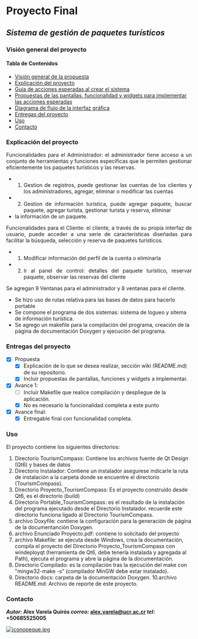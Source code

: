 Proyecto Final
=============
*Sistema de gestión de paquetes turísticos*
-------------

### **Visión general del proyecto**
#### Tabla de Contenidos

- [Visión general de la propuesta](#visión-general-de-la-propuesta)
- [Explicación del proyecto](#explicación-del-proyecto)
- [Guía de acciones esperadas al crear el sistema](#guía-de-acciones-esperadas-al-crear-el-sistema)
- [Propuestas de las pantallas, funcionalidad y widgets para implementar las acciones esperadas](#propuestas-de-las-pantallas-funcionalidad-y-widgets-para-implementar-las-acciones-esperadas)
- [Diagrama de flujo de la interfaz gráfica](#diagrama-de-flujo-de-la-interfaz-gráfica)
- [Entregas del proyecto](#entregas-del-proyecto)
- [Uso](#uso)
- [Contacto](#contacto)

### Explicación del proyecto
<div style="text-align: justify">

Funcionalidades para el Administrador: el administrador tiene acceso a un conjunto de herramientas y funciones específicas que le
permiten gestionar eficientemente los paquetes turísticos y las reservas.
- 1. Gestion de registros, puede gestionar las cuentas de los clientes y los administradores, agregar, eliminar o modificar las cuentas
- 2. Gestion de información turística, puede agregar paquete, buscar paquete, agregar turista, gestionar turista y reserva, eliminar
- la información de un paquete.

Funcionalidades para el Cliente: el cliente, a través de su propia interfaz de usuario, puede acceder a una serie de características
diseñadas para facilitar la búsqueda, selección y reserva de paquetes turísticos.
- 1. Modificar información del perfil de la cuenta o eliminarla
- 2. Ir al panel de control: detalles del paquete turístico, reservar paquete, observar las reservas del cliente

</div>

Se agregan 9 Ventanas para el administrador y 8 ventanas para el cliente.

- Se hizo uso de rutas relativa para las bases de datos para hacerlo portable
- Se compone el programa de dos sistemas: sistema de logueo y sitema de información turística.
- Se agrego un makefile para la compilación del programa, creación de la página de documentación Doxygen y ejecución del programa.

### Entregas del proyecto

- [x] Propuesta
    - [x] Explicación de lo que se desea realizar, sección wiki (README.md) de su repositorio.
    - [x] Incluir propuestas de pantallas, funciones y widgets a implementar. 
- [x] Avance 1:
    - [ ] Incluir Makefile que realice compilación y despliegue de la aplicación.
    - [x] No es necesario la funcionalidad completa a este punto
- [x] Avance final:
    - [x] Entregable final con funcionalidad completa.

### Uso
El proyecto contiene los siguientes directorios:
1. Directorio TourismCompass: Contiene los archivos fuente de Qt Design (Qt6) y bases de datos
2. Directorio Instalador: Contiene un instalador asegurese indicarle la ruta de instalación
 a la carpeta donde se encuentre el directorio (TourismCompass).
3. Directorio Proyecto_TourismCompass: Es el proyecto construido desde Qt6, es el directorio (build)
4. Directorio Portable_TourismCompass: es el resultado de la instalación del programa ejecutado desde el Directorio Instalador. 
    recuerde este directorio funciona ligado al Directorio TourismCompass.
5. archivo Doxyfile: contiene la configuración para la generación de página de la documentanción Doxygen. 
6. archivo Enunciado Proyecto.pdf: contiene lo solicitado del proyecto 
7. archivo Makefile: se ejecuta desde  Windows, crea la documentación, compila el proyecto del Directorio Proyecto_TourismCompass 
    con windeployqt (herramienta de Qt6, debe tenerla instalada y agregada al Path), ejecuta el programa y abre la página de la documentación. 
8. Directorio Compilado: es la compilación tras la ejecución del make con "mingw32-make -s"  (compilador MinGW debe estar instalado).
9. Directorio docs: carpeta de la documentación Doxygen.
10.archivo README.md: Archivo de reporte de este proyecto.

### Contacto
***Autor:* Alex Varela Quirós
*correo:* alex.varela@ucr.ac.cr 
*tel:* +50685525005**

[![iconopeque.jpg](https://i.postimg.cc/hvtdRL0p/iconopeque.jpg)](https://postimg.cc/k6L4xtzb)

